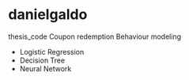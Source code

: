 # danielgaldo
thesis_code
Coupon redemption Behaviour modeling
* Logistic Regression
* Decision Tree
* Neural Network

